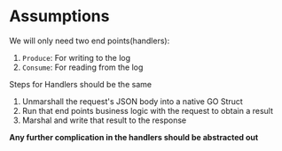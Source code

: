 # Assumptions

We will only need two end points(handlers):

1. `Produce`: For writing to the log
2. `Consume`: For reading from the log

Steps for Handlers should be the same

1. Unmarshall the request's JSON body into a native GO Struct
2. Run that end points business logic with the request to obtain a result
3. Marshal and write that result to the response

**Any further complication in the handlers should be abstracted out**